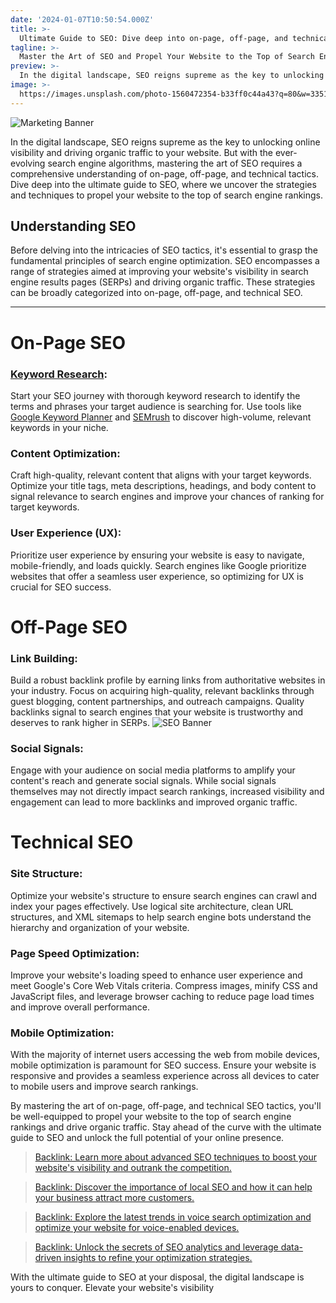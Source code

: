 ```yaml
---
date: '2024-01-07T10:50:54.000Z'
title: >-
  Ultimate Guide to SEO: Dive deep into on-page, off-page, and technical SEO tactics.
tagline: >-
  Master the Art of SEO and Propel Your Website to the Top of Search Engine Rankings
preview: >-
  In the digital landscape, SEO reigns supreme as the key to unlocking online visibility and driving organic traffic to your website. But with the ever-evolving search engine algorithms, mastering the art of SEO requires a comprehensive understanding of on-page, off-page, and technical tactics. Dive deep into the ultimate guide to SEO, where we uncover the strategies and techniques to propel your website to the top of search engine rankings.
image: >-
  https://images.unsplash.com/photo-1560472354-b33ff0c44a43?q=80&w=3351&auto=format&fit=crop&ixlib=rb-4.0.3&ixid=M3wxMjA3fDB8MHxwaG90by1wYWdlfHx8fGVufDB8fHx8fA%3D%3D
---
```


![Marketing Banner](https://images.unsplash.com/photo-1596346599094-4dfa5c61fd0d?q=80&w=3540&auto=format&fit=crop&ixlib=rb-4.0.3&ixid=M3wxMjA3fDB8MHxwaG90by1wYWdlfHx8fGVufDB8fHx8fA%3D%3D)

In the digital landscape, SEO reigns supreme as the key to unlocking online visibility and driving organic traffic to your website. But with the ever-evolving search engine algorithms, mastering the art of SEO requires a comprehensive understanding of on-page, off-page, and technical tactics. Dive deep into the ultimate guide to SEO, where we uncover the strategies and techniques to propel your website to the top of search engine rankings.

## Understanding SEO
Before delving into the intricacies of SEO tactics, it's essential to grasp the fundamental principles of search engine optimization. SEO encompasses a range of strategies aimed at improving your website's visibility in search engine results pages (SERPs) and driving organic traffic. These strategies can be broadly categorized into on-page, off-page, and technical SEO.

___
# On-Page SEO
### [Keyword Research](https://ads.google.com/intl/en_in/home/tools/keyword-planner/):
Start your SEO journey with thorough keyword research to identify the terms and phrases your target audience is searching for. Use tools like [Google Keyword Planner](https://ads.google.com/intl/en_in/home/tools/keyword-planner/) and [SEMrush](https://www.semrush.com/) to discover high-volume, relevant keywords in your niche.

### Content Optimization:
Craft high-quality, relevant content that aligns with your target keywords. Optimize your title tags, meta descriptions, headings, and body content to signal relevance to search engines and improve your chances of ranking for target keywords.

### User Experience (UX):
Prioritize user experience by ensuring your website is easy to navigate, mobile-friendly, and loads quickly. Search engines like Google prioritize websites that offer a seamless user experience, so optimizing for UX is crucial for SEO success.

# Off-Page SEO
### Link Building:
Build a robust backlink profile by earning links from authoritative websites in your industry. Focus on acquiring high-quality, relevant backlinks through guest blogging, content partnerships, and outreach campaigns. Quality backlinks signal to search engines that your website is trustworthy and deserves to rank higher in SERPs.
![SEO Banner](https://images.unsplash.com/photo-1460925895917-afdab827c52f?q=80&w=2426&auto=format&fit=crop&ixlib=rb-4.0.3&ixid=M3wxMjA3fDB8MHxwaG90by1wYWdlfHx8fGVufDB8fHx8fA%3D%3D)

### Social Signals:
Engage with your audience on social media platforms to amplify your content's reach and generate social signals. While social signals themselves may not directly impact search rankings, increased visibility and engagement can lead to more backlinks and improved organic traffic.

# Technical SEO
### Site Structure:
Optimize your website's structure to ensure search engines can crawl and index your pages effectively. Use logical site architecture, clean URL structures, and XML sitemaps to help search engine bots understand the hierarchy and organization of your website.

### Page Speed Optimization:
Improve your website's loading speed to enhance user experience and meet Google's Core Web Vitals criteria. Compress images, minify CSS and JavaScript files, and leverage browser caching to reduce page load times and improve overall performance.

### Mobile Optimization:
With the majority of internet users accessing the web from mobile devices, mobile optimization is paramount for SEO success. Ensure your website is responsive and provides a seamless experience across all devices to cater to mobile users and improve search rankings.

By mastering the art of on-page, off-page, and technical SEO tactics, you'll be well-equipped to propel your website to the top of search engine rankings and drive organic traffic. Stay ahead of the curve with the ultimate guide to SEO and unlock the full potential of your online presence.

>[Backlink: Learn more about advanced SEO techniques to boost your website's visibility and outrank the competition.](https://www.example.com/advanced-seo-guide)

>[Backlink: Discover the importance of local SEO and how it can help your business attract more customers.](https://www.example.com/local-seo-guide)

>[Backlink: Explore the latest trends in voice search optimization and optimize your website for voice-enabled devices.](https://www.example.com/voice-search-guide)

>[Backlink: Unlock the secrets of SEO analytics and leverage data-driven insights to refine your optimization strategies.](https://www.example.com/seo-analytics-guide)

With the ultimate guide to SEO at your disposal, the digital landscape is yours to conquer. Elevate your website's visibility
